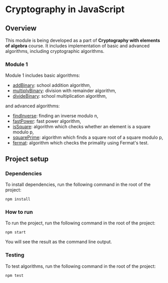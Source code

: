 # Cryptography in JavaScript

## Overview

This module is being developed as a part of **Cryptography with elements of algebra** course. It includes implementation of basic and advanced algorithms, including cryptographic algorithms.

### Module 1
Module 1 includes basic algorithms:
* [addBinary](/src/module-1/basic/addBinary.js): school addition algorithm,
* [multiplyBinary](/src/module-1/basic/multiplyBinary.js): division with remainder algorithm,
* [divideBinary](/src/module-1/basic/divideBinary.js): school multiplication algorithm,

and advanced algorithms:

* [findInverse](/src/module-1/advanced/findInverse.js): finding an inverse modulo n,
* [fastPower](/src/module-1/advanced/fastPower.js): fast power algorithm,
* [isSquare](/src/module-1/advanced/isSquare.js): algorithm which checks whether an element is a square modulo p,
* [squarePrime](/src/module-1/advanced/squarePrime.js): algorithm which finds a square root of a square modulo p,
* [fermat](/src/module-1/advanced/fermat.js): algorithm which checks the primality using Fermat's test.

## Project setup

### Dependencies

To install dependencies, run the following command in the root of the project:

`npm install`

### How to run

To run the project, run the following command in the root of the project:

`npm start`

You will see the result as the command line output.

### Testing

To test algorithms, run the following command in the root of the project:

`npm test`
